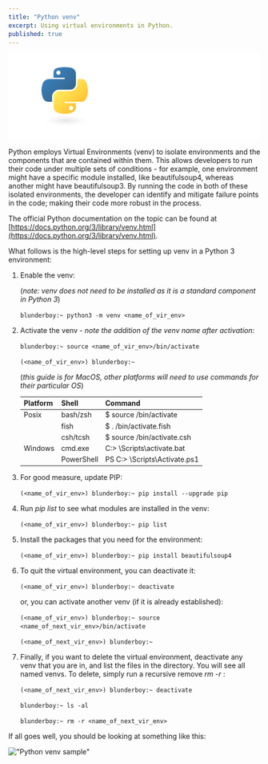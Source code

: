 ```yaml
---
title: "Python venv"
excerpt: Using virtual environments in Python.
published: true
---
```


!["Python Virtual Environments (venv)"](/images/python-logo-for-blog.png)

Python employs Virtual Environments (venv) to isolate environments and the components that are contained within them. This allows developers to run their code under multiple sets of conditions - for example, one environment might have a specific module installed, like beautifulsoup4, whereas another might have beautifulsoup3. By running the code in both of these isolated environments, the developer can identify and mitigate failure points in the code; making their code more robust in the process. 

The official Python documentation on the topic can be found at [https://docs.python.org/3/library/venv.html](https://docs.python.org/3/library/venv.html).

What follows is the high-level steps for setting up venv in a Python 3 environment: 

1. Enable the venv:
   
   (*note: venv does not need to be installed as it is a standard component in Python 3*)

   ```blunderboy:~ python3 -m venv <name_of_vir_env>```

2. Activate the venv - *note the addition of the venv name after activation*:

   ```blunderboy:~ source <name_of_vir_env>/bin/activate```

   ```(<name_of_vir_env>) blunderboy:~ ```
   
   (*this guide is for MacOS, other platforms will need to use commands for their particular OS*)


   | Platform | Shell  | Command |
   |----------|--------|---------|
   |Posix|bash/zsh|$ source <venv>/bin/activate|
   | |fish|$ . <venv>/bin/activate.fish|
   | |csh/tcsh|$ source <venv>/bin/activate.csh|
   |Windows|cmd.exe|C:\> <venv>\Scripts\activate.bat|
   | |PowerShell|PS C:\> <venv>\Scripts\Activate.ps1|


3. For good measure, update PIP:

   ```(<name_of_vir_env>) blunderboy:~ pip install --upgrade pip```
   
4. Run *pip list* to see what modules are installed in the venv:

   ```(<name_of_vir_env>) blunderboy:~ pip list```
   
5. Install the packages that you need for the environment:

   ```(<name_of_vir_env>) blunderboy:~ pip install beautifulsoup4```
   
6. To quit the virtual environment, you can deactivate it: 

   ```(<name_of_vir_env>) blunderboy:~ deactivate```
   
   or, you can activate another venv (if it is already established):
   
   ```(<name_of_vir_env>) blunderboy:~ source <name_of_next_vir_env>/bin/activate```
      
   ```(<name_of_next_vir_env>) blunderboy:~ ```
   
7. Finally, if you want to delete the virtual environment, deactivate any venv that you are in, and list the files in the directory. You will see all named venvs. To delete, simply run a recursive remove *rm -r <venv>*:
   
   ```(<name_of_next_vir_env>) blunderboy:~ deactivate```
   
   ```blunderboy:~ ls -al```
   
   ```blunderboy:~ rm -r <name_of_next_vir_env>```
   
If all goes well, you should be looking at something like this: 

!["Python venv sample"](/images/venv_show.png)
    
